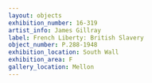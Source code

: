 ```yaml
---
layout: objects
exhibition_number: 16-319
artist_info: James Gillray
label: French Liberty: British Slavery
object_number: P.288-1948
exhibition_location: South Wall
exhibition_area: F
gallery_location: Mellon
---
```

